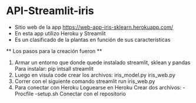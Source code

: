 # API-Streamlit-iris
- Sitio web de la app https://web-app-iris-sklearn.herokuapp.com/
- En esta app utilizo Heroku y Streamlit
- Es un clasificado de la plantas en función de sus características

** Los pasos para la creación fueron **
1. Armar un entorno que donde quede instalado streamlit, sklean y pandas
   Para instalar: pip intsall streamlit
2. Luego en visula code crear los archivos:
   iris_model.py
   iris_web.py
3. Correr con el siguiente comando
  streamlit run iris_web.py
4. Para conectar con Heroku
   Loguearse en Heroku
   Crear dos archivos:
   -Procfile
   -setup.sh
    Conectar con el repositorio
   


